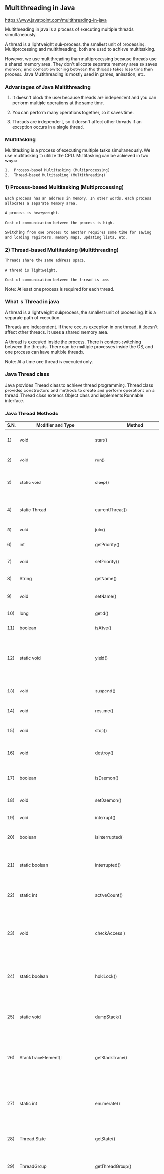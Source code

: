 
## Multithreading in Java

https://www.javatpoint.com/multithreading-in-java


Multithreading in java is a process of executing multiple threads simultaneously.

A thread is a lightweight sub-process, the smallest unit of processing. Multiprocessing and multithreading, both are used to achieve multitasking.

However, we use multithreading than multiprocessing because threads use a shared memory area. They don't allocate separate memory area so saves memory, and context-switching between the threads takes less time than process. 
Java Multithreading is mostly used in games, animation, etc.

### Advantages of Java Multithreading

1. It doesn't block the user because threads are independent and you can perform multiple operations at the same time.

2. You can perform many operations together, so it saves time.

3. Threads are independent, so it doesn't affect other threads if an exception occurs in a single thread.

### Multitasking

Multitasking is a process of executing multiple tasks simultaneously. We use multitasking to utilize the CPU. Multitasking can be achieved in two ways:

    1.  Process-based Multitasking (Multiprocessing)
    2.  Thread-based Multitasking (Multithreading)

### 1) Process-based Multitasking (Multiprocessing)

    Each process has an address in memory. In other words, each process allocates a separate memory area.

    A process is heavyweight.

    Cost of communication between the process is high.

    Switching from one process to another requires some time for saving and loading registers, memory maps, updating lists, etc.

### 2) Thread-based Multitasking (Multithreading)

    Threads share the same address space.

    A thread is lightweight.

    Cost of communication between the thread is low.

Note: At least one process is required for each thread.

### What is Thread in java

A thread is a lightweight subprocess, the smallest unit of processing. It is a separate path of execution.

Threads are independent. If there occurs exception in one thread, it doesn't affect other threads. It uses a shared memory area. 

A thread is executed inside the process. There is context-switching between the threads. There can be multiple processes inside the OS, and one process can have multiple threads. 

Note: At a time one thread is executed only.

### Java Thread class

Java provides Thread class to achieve thread programming. Thread class provides constructors and methods to create and perform operations on a thread. Thread class extends Object class and implements Runnable interface.

### Java Thread Methods
|   S.N. 	|   Modifier and Type 	|   Method 	|   Description |
| ------------- | ------------- | ------------- | ------------- |
|   1) 	|   void 	|   start() 	|   It is used to start the execution of the thread.    |
|   2) 	|   void 	|   run() 	|   It is used to do an action for a thread.    |
|   3) 	|   static void 	|   sleep() 	|   It sleeps a thread for the specified amount of time.    |
|   4) 	|   static Thread 	|   currentThread() 	|   It returns a reference to the currently executing thread object.    |
|   5) 	|   void 	|   join() 	|   It waits for a thread to die.   |
|   6) 	|   int 	|   getPriority() 	|   It returns the priority of the thread.  |
|   7) 	|   void 	|   setPriority() 	|   It changes the priority of the thread.  |
|   8) 	|   String 	|   getName() 	|   It returns the name of the thread.  |
|   9) 	|   void 	|   setName() 	|   It changes the name of the thread.  |
|   10) 	|   long 	|   getId() 	|   It returns the id of the thread.    |
|   11) 	|   boolean 	|   isAlive() 	|   It tests if the thread is alive.    |
|   12) 	|   static void 	|   yield() 	|   It causes the currently executing thread object to pause and allow other threads to execute temporarily.    |
|   13) 	|   void 	|   suspend()    	|   It is used to suspend the thread.   |
|   14) 	|   void 	|   resume() 	|   It is used to resume the suspended thread.  |
|   15) 	|   void 	|   stop() 	|   It is used to stop the thread.  |
|   16) 	|   void 	|   destroy() 	|   It is used to destroy the thread group and all of its subgroups.    |
|   17) 	|   boolean 	|   isDaemon() 	|   It tests if the thread is a daemon thread.  |
|   18) 	|   void 	|   setDaemon() 	|   It marks the thread as daemon or user thread.   |
|   19) 	|   void 	|   interrupt() 	|   It interrupts the thread.   |
|   20) 	|   boolean 	|   isinterrupted() 	|   It tests whether the thread has been interrupted.   |
|   21) 	|   static boolean 	|   interrupted() 	|   It tests whether the current thread has been interrupted.   |
|   22) 	|   static int 	|   activeCount() 	|   It returns the number of active threads in the current thread's thread group.   |
|   23) 	|   void 	|   checkAccess() 	|   It determines if the currently running thread has permission to modify the thread.  |
|   24) 	|   static boolean 	|   holdLock() 	|   It returns true if and only if the current thread holds the monitor lock on the specified object.   |
|   25) 	|   static void 	|   dumpStack() 	|   It is used to print a stack trace of the current thread to the standard error stream.   |
|   26) 	|   StackTraceElement[] 	|   getStackTrace() 	|   It returns an array of stack trace elements representing the stack dump of the thread.  |
|   27) 	|   static int 	|   enumerate() 	|   It is used to copy every active thread's thread group and its subgroup into the specified array.    |
|   28) 	|   Thread.State 	|   getState() 	|   It is used to return the state of the thread.   |
|   29) 	|   ThreadGroup 	|   getThreadGroup() 	|   It is used to return the thread group to which this thread belongs  |
|   30) 	|   String 	|   toString() 	|   It is used to return a string representation of this thread, including the thread's name, priority, and thread group.   |
|   31) 	|   void 	|   notify() 	|   It is used to give the notification for only one thread which is waiting for a particular object.   |
|   32) 	|   void 	|   notifyAll() 	|   It is used to give the notification to all waiting threads of a particular object.  |
|   33) 	|   void 	|   setContextClassLoader() 	|   It sets the context ClassLoader for the Thread. |
|   34) 	|   ClassLoader 	|   getContextClassLoader() 	|   It returns the context ClassLoader for the thread.  |
|   35) 	|   static Thread.UncaughtExceptionHandler 	|   getDefaultUncaughtExceptionHandler() 	|   It returns the default handler invoked when a thread abruptly terminates due to an uncaught exception.  |
|   36) 	|   static void 	|   setDefaultUncaughtExceptionHandler() 	|   It sets the default handler invoked when a thread abruptly terminates due to an uncaught exception.     |


## Life cycle of a Thread (Thread States)

A thread can be in one of the five states. According to sun, there is only 4 states in thread life cycle in java new, runnable, non-runnable and terminated. There is no running state.

But for better understanding the threads, we are explaining it in the 5 states.

The life cycle of the thread in java is controlled by JVM. The java thread states are as follows:

1.    New
2.    Runnable
3.    Running
4.    Non-Runnable (Blocked)
5.    Terminated



![Thread status](thread.png?raw=true "Thread status")



### 1) New

The thread is in new state if you create an instance of Thread class but before the invocation of start() method. 

### 2) Runnable

The thread is in runnable state after invocation of start() method, but the thread scheduler has not selected it to be the running thread. 

### 3) Running

The thread is in running state if the thread scheduler has selected it. 

### 4) Non-Runnable (Blocked)

This is the state when the thread is still alive, but is currently not eligible to run. 

### 5) Terminated

A thread is in terminated or dead state when its run() method exits. 


## How to create thread

There are two ways to create a thread:

1.    By extending Thread class
2.    By implementing Runnable interface.


### Thread class:
Thread class provide constructors and methods to create and perform operations on a thread.Thread class extends Object class and implements Runnable interface. 

Commonly used Constructors of Thread class:

1.    Thread()
    
2.    Thread(String name)

3.    Thread(Runnable r)

4.    Thread(Runnable r,String name)

### Commonly used methods of Thread class:

    public void run(): is used to perform action for a thread.
    
    public void start(): starts the execution of the thread.JVM calls the run() method on the thread.
    
    public void sleep(long miliseconds): Causes the currently executing thread to sleep (temporarily cease execution) for the specified number of milliseconds.
    
    public void join(): waits for a thread to die.
    
    public void join(long miliseconds): waits for a thread to die for the specified miliseconds.
    
    public int getPriority(): returns the priority of the thread.
    
    public int setPriority(int priority): changes the priority of the thread.
    
    public String getName(): returns the name of the thread.
    
    public void setName(String name): changes the name of the thread.
    
    public Thread currentThread(): returns the reference of currently executing thread.
    
    public int getId(): returns the id of the thread.
    
    public Thread.State getState(): returns the state of the thread.
    
    public boolean isAlive(): tests if the thread is alive.
    
    public void yield(): causes the currently executing thread object to temporarily pause and allow other threads to execute.
    
    public void suspend(): is used to suspend the thread(depricated).
    
    public void resume(): is used to resume the suspended thread(depricated).
    
    public void stop(): is used to stop the thread(depricated).
    
    public boolean isDaemon(): tests if the thread is a daemon thread.
    
    public void setDaemon(boolean b): marks the thread as daemon or user thread.
    
    public void interrupt(): interrupts the thread.
    
    public boolean isInterrupted(): tests if the thread has been interrupted.
    
    public static boolean interrupted(): tests if the current thread has been interrupted.


### Runnable interface:
The Runnable interface should be implemented by any class whose instances are intended to be executed by a thread. Runnable interface have only one method named run().

    public void run(): is used to perform action for a thread.

### Starting a thread:
start() method of Thread class is used to start a newly created thread. It performs following tasks:

    A new thread starts(with new callstack).

    The thread moves from New state to the Runnable state.

    When the thread gets a chance to execute, its target run() method will run.

### 1) Java Thread Example by extending Thread class

```
    class Multi extends Thread{  
    public void run(){  
    System.out.println("thread is running...");  
    }  
    public static void main(String args[]){  
    Multi t1=new Multi();  
    t1.start();  
     }  
    }  
```

output: thread is running

### 2) Java Thread Example by implementing Runnable interface

```
    class Multi3 implements Runnable{  
    public void run(){  
    System.out.println("thread is running...");  
    }  
      
    public static void main(String args[]){  
    Multi3 m1=new Multi3();  
    Thread t1 =new Thread(m1);  
    t1.start();  
     }  
    }  
```

output: thread is running..

If you are not extending the Thread class,your class object would not be treated as a thread object.So you need to explicitely create Thread class object.We are passing the object of your class that implements Runnable so that your class run() method may execute.



## Thread Scheduler in Java

Thread scheduler in java is the part of the JVM that decides which thread should run.

There is no guarantee that which runnable thread will be chosen to run by the thread scheduler.

Only one thread at a time can run in a single process.

The thread scheduler mainly uses preemptive or time slicing scheduling to schedule the threads.


### Difference between preemptive scheduling and time slicing

Under preemptive scheduling, the highest priority task executes until it enters the waiting or dead states or a higher priority task comes into existence. Under time slicing, a task executes for a predefined slice of time and then reenters the pool of ready tasks. The scheduler then determines which task should execute next, based on priority and other factors. 

## Sleep method in java

The sleep() method of Thread class is used to sleep a thread for the specified amount of time.


### Syntax of sleep() method in java


The Thread class provides two methods for sleeping a thread:

 1.   public static void sleep(long miliseconds)throws InterruptedException

 2.   public static void sleep(long miliseconds, int nanos)throws InterruptedException

### Example of sleep method in java

```
    class TestSleepMethod1 extends Thread{  
     public void run(){  
      for(int i=1;i<5;i++){  
        try{Thread.sleep(500);}catch(InterruptedException e){System.out.println(e);}  
        System.out.println(i);  
      }  
     }  
     public static void main(String args[]){  
      TestSleepMethod1 t1=new TestSleepMethod1();  
      TestSleepMethod1 t2=new TestSleepMethod1();  
       
      t1.start();  
      t2.start();  
     }  
    }  


```
```
output :
       1
       1
       2
       2
       3
       3
       4
       4
```

As you know well that at a time only one thread is executed. If you sleep a thread for the specified time,the thread shedular picks up another thread and so on. 


## Can we start a thread twice

No. After starting a thread, it can never be started again. If you does so, an IllegalThreadStateException is thrown. In such case, thread will run once but for second time, it will throw exception.

Let's understand it by the example given below:

```
    public class TestThreadTwice1 extends Thread{  
     public void run(){  
       System.out.println("running...");  
     }  
     public static void main(String args[]){  
      TestThreadTwice1 t1=new TestThreadTwice1();  
      t1.start();  
      t1.start();  
     }  
    }  
```

output
running
       Exception in thread "main" java.lang.IllegalThreadStateException


## What if we call run() method directly instead start() method?


    Each thread starts in a separate call stack.

    Invoking the run() method from main thread, the run() method goes onto the current call stack rather than at the beginning of a new call stack.

```
    class TestCallRun1 extends Thread{  
     public void run(){  
       System.out.println("running...");  
     }  
     public static void main(String args[]){  
      TestCallRun1 t1=new TestCallRun1();  
      t1.run();//fine, but does not start a separate call stack  
     }  
    }  
```

output : running ...


Method will run in the main tread. It has not initiated another thread.

![call run() command](mainthread.png?raw=true "call run()")


### calling twice run method.

```
    class TestCallRun2 extends Thread{  
     public void run(){  
      for(int i=1;i<5;i++){  
        try{Thread.sleep(500);}catch(InterruptedException e){System.out.println(e);}  
        System.out.println(i);  
      }  
     }  
     public static void main(String args[]){  
      TestCallRun2 t1=new TestCallRun2();  
      TestCallRun2 t2=new TestCallRun2();  
       
      t1.run();  
      t2.run();  
     }  
    }  

```
```
output : 
Output:1
       2
       3
       4
       5
       1
       2
       3
       4
       5
```

As you can see in the above program that there is no context-switching because here t1 and t2 will be treated as normal object not thread object. 


## The join() method

The join() method waits for a thread to die. In other words, it causes the currently running threads to stop executing until the thread it joins with completes its task.


    public void join()throws InterruptedException

    public void join(long milliseconds)throws InterruptedException


```
    class TestJoinMethod1 extends Thread{  
     public void run(){  
      for(int i=1;i<=5;i++){  
       try{  
        Thread.sleep(500);  
       }catch(Exception e){System.out.println(e);}  
      System.out.println(i);  
      }  
     }  
    public static void main(String args[]){  
     TestJoinMethod1 t1=new TestJoinMethod1();  
     TestJoinMethod1 t2=new TestJoinMethod1();  
     TestJoinMethod1 t3=new TestJoinMethod1();  
     t1.start();  
     try{  
      t1.join();  
     }catch(Exception e){System.out.println(e);}  
      
     t2.start();  
     t3.start();  
     }  
    }  

```


As you can see in the above example,when t1 completes its task then t2 and t3 starts executing.
```
Output:1
       2
       3
       4
       5
       1
       1
       2
       2
       3
       3
       4
       4
       5
       5
```

### Example of join(long miliseconds) method

```
    class TestJoinMethod2 extends Thread{  
     public void run(){  
      for(int i=1;i<=5;i++){  
       try{  
        Thread.sleep(500);  
       }catch(Exception e){System.out.println(e);}  
      System.out.println(i);  
      }  
     }  
    public static void main(String args[]){  
     TestJoinMethod2 t1=new TestJoinMethod2();  
     TestJoinMethod2 t2=new TestJoinMethod2();  
     TestJoinMethod2 t3=new TestJoinMethod2();  
     t1.start();  
     try{  
      t1.join(1500);  
     }catch(Exception e){System.out.println(e);}  
      
     t2.start();  
     t3.start();  
     }  
    }  

```

output
```
Output:1
       2
       3
       1
       4
       1
       2
       5
       2
       3
       3
       4
       4
       5
       5
```


In the above example,when t1 is completes its task for 1500 miliseconds(3 times) then t2 and t3 starts executing.


### getName(),setName(String) and getId() method:

1.  public String getName()
2.  public void setName(String name)
3.  public long getId()

```
    class TestJoinMethod3 extends Thread{  
      public void run(){  
       System.out.println("running...");  
      }  
     public static void main(String args[]){  
      TestJoinMethod3 t1=new TestJoinMethod3();  
      TestJoinMethod3 t2=new TestJoinMethod3();  
      System.out.println("Name of t1:"+t1.getName());  
      System.out.println("Name of t2:"+t2.getName());  
      System.out.println("id of t1:"+t1.getId());  
      
      t1.start();  
      t2.start();  
      
      t1.setName("Sonoo Jaiswal");  
      System.out.println("After changing name of t1:"+t1.getName());  
     }  
    }  
```

output

```
Output:Name of t1:Thread-0
       Name of t2:Thread-1
       id of t1:8
       running...
       After changling name of t1:Sonoo Jaiswal
       running...
     
```

### The currentThread() method:
The currentThread() method returns a reference to the currently executing thread object.


```
    class TestJoinMethod4 extends Thread{  
     public void run(){  
      System.out.println(Thread.currentThread().getName());  
     }  
     }  
     public static void main(String args[]){  
      TestJoinMethod4 t1=new TestJoinMethod4();  
      TestJoinMethod4 t2=new TestJoinMethod4();  
      
      t1.start();  
      t2.start();  
     }  
    }  
```

output

```
Output:Thread-0
       Thread-1
```


### Naming Thread

The Thread class provides methods to change and get the name of a thread. By default, each thread has a name i.e. thread-0, thread-1 and so on. By we can change the name of the thread by using setName() method. The syntax of setName() and getName() methods are given below:

1.    public String getName(): is used to return the name of a thread.
2.    public void setName(String name): is used to change the name of a thread.

```
    class TestMultiNaming1 extends Thread{  
      public void run(){  
       System.out.println("running...");  
      }  
     public static void main(String args[]){  
      TestMultiNaming1 t1=new TestMultiNaming1();  
      TestMultiNaming1 t2=new TestMultiNaming1();  
      System.out.println("Name of t1:"+t1.getName());  
      System.out.println("Name of t2:"+t2.getName());  
       
      t1.start();  
      t2.start();  
      
      t1.setName("Sonoo Jaiswal");  
      System.out.println("After changing name of t1:"+t1.getName());  
     }  
    }  
```

output

```
Output:Name of t1:Thread-0
       Name of t2:Thread-1
       id of t1:8
       running...
       After changeling name of t1:Sonoo Jaiswal
       running...
```

### Current Thread

The currentThread() method returns a reference of currently executing thread.


        public static Thread currentThread()  

### Example of currentThread() method

```
    class TestMultiNaming2 extends Thread{  
     public void run(){  
      System.out.println(Thread.currentThread().getName());  
     }  
     public static void main(String args[]){  
      TestMultiNaming2 t1=new TestMultiNaming2();  
      TestMultiNaming2 t2=new TestMultiNaming2();  
      
      t1.start();  
      t2.start();  
     }  
    }  
```
output

```
Output:Thread-0
       Thread-1
```

## Priority of a Thread (Thread Priority):

Each thread have a priority. Priorities are represented by a number between 1 and 10. In most cases, thread schedular schedules the threads according to their priority (known as preemptive scheduling). But it is not guaranteed because it depends on JVM specification that which scheduling it chooses.

### 3 constants defined in Thread class:

1.    public static int MIN_PRIORITY
2.    public static int NORM_PRIORITY
3.    public static int MAX_PRIORITY

Default priority of a thread is 5 (NORM_PRIORITY). The value of MIN_PRIORITY is 1 and the value of MAX_PRIORITY is 10.

### Example of priority of a Thread:

```
class TestMultiPriority1 extends Thread{  
 public void run(){  
   System.out.println("running thread name is:"+Thread.currentThread().getName());  
   System.out.println("running thread priority is:"+Thread.currentThread().getPriority());  
  
  }  
 public static void main(String args[]){  
  TestMultiPriority1 m1=new TestMultiPriority1();  
  TestMultiPriority1 m2=new TestMultiPriority1();  
  m1.setPriority(Thread.MIN_PRIORITY);  
  m2.setPriority(Thread.MAX_PRIORITY);  
  m1.start();  
  m2.start();  
   
 }  
} 

```

output

```
       running thread name is:Thread-0
       running thread priority is:10
       running thread name is:Thread-1
       running thread priority is:1
       
```


## Daemon Thread in Java

Daemon thread in java is a service provider thread that provides services to the user thread. Its life depend on the mercy of user threads i.e. when all the user threads dies, JVM terminates this thread automatically.

There are many java daemon threads running automatically e.g. gc, finalizer etc.

You can see all the detail by typing the jconsole in the command prompt. The jconsole tool provides information about the loaded classes, memory usage, running threads etc.


### Points to remember for Daemon Thread in Java

    It provides services to user threads for background supporting tasks. It has no role in life than to serve user threads.

    Its life depends on user threads.

    It is a low priority thread.


### Why JVM terminates the daemon thread if there is no user thread?

The sole purpose of the daemon thread is that it provides services to user thread for background supporting task. If there is no user thread, why should JVM keep running this thread. That is why JVM terminates the daemon thread if there is no user thread.


### Methods for Java Daemon thread by Thread class

The java.lang.Thread class provides two methods for java daemon thread.

|   No.	|   Method	|   Description |
| ------------- | ------------- | ------------- |
|   1)	|   public void setDaemon(boolean status)	|   is used to mark the current thread as daemon thread or user thread. |   
|   2)	|   public boolean isDaemon()	|   is used to check that current is daemon.    |


### Simple example of Daemon thread in java

```
public class TestDaemonThread1 extends Thread{  
 public void run(){  
  if(Thread.currentThread().isDaemon()){//checking for daemon thread  
   System.out.println("daemon thread work");  
  }  
  else{  
  System.out.println("user thread work");  
 }  
 }  
 public static void main(String[] args){  
  TestDaemonThread1 t1=new TestDaemonThread1();//creating thread  
  TestDaemonThread1 t2=new TestDaemonThread1();  
  TestDaemonThread1 t3=new TestDaemonThread1();  
  
  t1.setDaemon(true);//now t1 is daemon thread  
    
  t1.start();//starting threads  
  t2.start();  
  t3.start();  
 }  
} 
```

output

```
daemon thread work
user thread work
user thread work
```

Note: If you want to make a user thread as Daemon, it must not be started otherwise it will throw IllegalThreadStateException.

Ex :
```
    class TestDaemonThread2 extends Thread{  
     public void run(){  
      System.out.println("Name: "+Thread.currentThread().getName());  
      System.out.println("Daemon: "+Thread.currentThread().isDaemon());  
     }  
      
     public static void main(String[] args){  
      TestDaemonThread2 t1=new TestDaemonThread2();  
      TestDaemonThread2 t2=new TestDaemonThread2();  
      t1.start();  
      t1.setDaemon(true);//will throw exception here  
      t2.start();  
     }  
    }  

Test it Now
```

Output:exception in thread main: java.lang.IllegalThreadStateException

## Java Thread Pool

Java Thread pool represents a group of worker threads that are waiting for the job and reuse many times.

In case of thread pool, a group of fixed size threads are created. A thread from the thread pool is pulled out and assigned a job by the service provider. After completion of the job, thread is contained in the thread pool again.

### Advantage of Java Thread Pool

Better performance It saves time because there is no need to create new thread.

### Real time usage

It is used in Servlet and JSP where container creates a thread pool to process the request.

### Example of Java Thread Pool

https://www.javatpoint.com/java-thread-pool


Let's see a simple example of java thread pool using ExecutorService and Executors.

File: WorkerThread.java

```
import java.util.concurrent.ExecutorService;  
import java.util.concurrent.Executors;  
class WorkerThread implements Runnable {  
    private String message;  
    public WorkerThread(String s){  
        this.message=s;  
    }  
     public void run() {  
        System.out.println(Thread.currentThread().getName()+" (Start) message = "+message);  
        processmessage();//call processmessage method that sleeps the thread for 2 seconds  
        System.out.println(Thread.currentThread().getName()+" (End)");//prints thread name  
    }  
    private void processmessage() {  
        try {  Thread.sleep(2000);  } catch (InterruptedException e) { e.printStackTrace(); }  
    }  
}
```

File: JavaThreadPoolExample.java

```
    public class TestThreadPool {  
         public static void main(String[] args) {  
            ExecutorService executor = Executors.newFixedThreadPool(5);//creating a pool of 5 threads  
            for (int i = 0; i < 10; i++) {  
                Runnable worker = new WorkerThread("" + i);  
                executor.execute(worker);//calling execute method of ExecutorService  
              }  
            executor.shutdown();  
            while (!executor.isTerminated()) {   }  
      
            System.out.println("Finished all threads");  
        }  
     }  
```


## ThreadGroup in Java

Java provides a convenient way to group multiple threads in a single object. In such way, we can suspend, resume or interrupt group of threads by a single method call.

